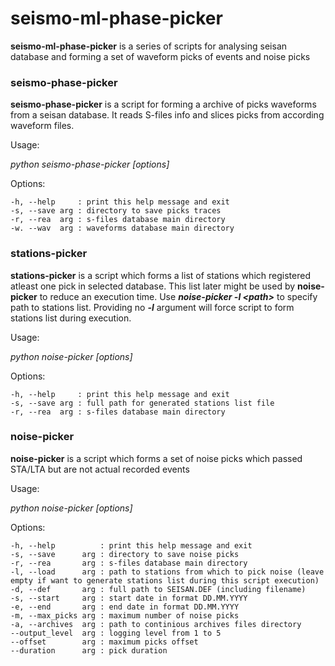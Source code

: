 # seismo-ml-phase-picker
**seismo-ml-phase-picker** is a series of scripts for analysing seisan database and forming 
a set of waveform picks of events and noise picks 

### seismo-phase-picker
**seismo-phase-picker** is a script for forming a archive of picks waveforms from
a seisan database. It reads S-files info and slices picks from according waveform files.

Usage:

*python seismo-phase-picker [options]*

Options: 
```
-h, --help     : print this help message and exit
-s, --save arg : directory to save picks traces
-r, --rea  arg : s-files database main directory
-w. --wav  arg : waveforms database main directory
```

### stations-picker
**stations-picker** is a script which forms a list of stations which registered atleast one pick in selected database.
This list later might be used by **noise-picker** to reduce an execution time.
Use ***noise-picker -l \<path\>*** to specify path to stations list. Providing no ***-l*** argument will force script
to form stations list during execution.


Usage:

*python noise-picker [options]*

Options:
```
-h, --help     : print this help message and exit
-s, --save arg : full path for generated stations list file
-r, --rea  arg : s-files database main directory
```

### noise-picker
**noise-picker** is a script which forms a set of noise picks which passed STA/LTA but are not
actual recorded events

Usage:

*python noise-picker [options]*

Options:
```
-h, --help          : print this help message and exit
-s, --save      arg : directory to save noise picks
-r, --rea       arg : s-files database main directory
-l, --load      arg : path to stations from which to pick noise (leave empty if want to generate stations list during this script execution)
-d, --def       arg : full path to SEISAN.DEF (including filename)
-s, --start     arg : start date in format DD.MM.YYYY
-e, --end       arg : end date in format DD.MM.YYYY
-m, --max_picks arg : maximum number of noise picks
-a, --archives  arg : path to continious archives files directory
--output_level  arg : logging level from 1 to 5
--offset        arg : maximum picks offset 
--duration      arg : pick duration
```
